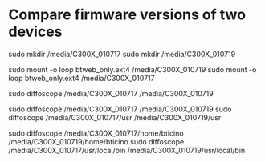 # Compare firmware versions of two devices

sudo mkdir /media/C300X_010717
sudo mkdir /media/C300X_010719

sudo mount -o loop btweb_only.ext4 /media/C300X_010719
sudo mount -o loop btweb_only.ext4 /media/C300X_010717

sudo diffoscope /media/C300X_010717 /media/C300X_010719

sudo diffoscope /media/C300X_010717 /media/C300X_010719
sudo diffoscope /media/C300X_010717/usr /media/C300X_010719/usr

sudo diffoscope /media/C300X_010717/home/bticino /media/C300X_010719/home/bticino
sudo diffoscope /media/C300X_010717/usr/local/bin /media/C300X_010719/usr/local/bin
